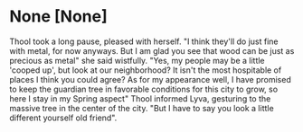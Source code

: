 # None [None]
Thool took a long pause, pleased with herself. "I think they'll do just fine with metal, for now anyways. But I am glad you see that wood can be just as precious as metal" she said wistfully. "Yes, my people may be a little 'cooped up', but look at our neighborhood? It isn't the most hospitable of places I think you could agree? As for my appearance well, I have promised to keep the guardian tree in favorable conditions for this city to grow, so here I stay in my Spring aspect" Thool informed Lyva, gesturing to the massive tree in the center of the city. "But I have to say you look a little different yourself old friend".
